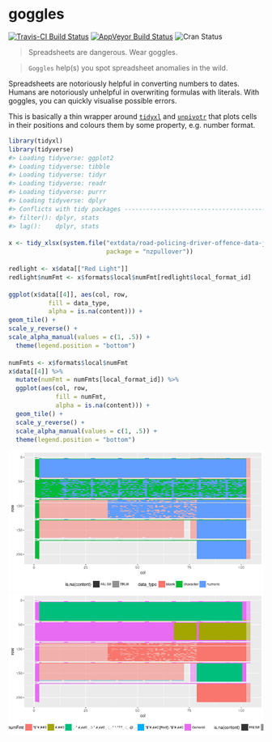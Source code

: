 <!-- README.md is generated from README.Rmd. Please edit that file -->
goggles
=======

[![Travis-CI Build Status](https://travis-ci.org/nacnudus/goggles.svg?branch=master)](https://travis-ci.org/nacnudus/goggles) [![AppVeyor Build Status](https://ci.appveyor.com/api/projects/status/github/nacnudus/goggles?branch=master&svg=true)](https://ci.appveyor.com/project/nacnudus/goggles) ![Cran Status](http://www.r-pkg.org/badges/version/goggles)

> Spreadsheets are dangerous. Wear goggles.

> `Goggles` help(s) you spot spreadsheet anomalies in the wild.

Spreadsheets are notoriously helpful in converting numbers to dates. Humans are notoriously unhelpful in overwriting formulas with literals. With goggles, you can quickly visualise possible errors.

This is basically a thin wrapper around [`tidyxl`](https://github.com/nacnudus/tidyxl) and [`unpivotr`](https://github.com/nacnudus/unpivotr) that plots cells in their positions and colours them by some property, e.g. number format.

``` r
library(tidyxl)
library(tidyverse)
#> Loading tidyverse: ggplot2
#> Loading tidyverse: tibble
#> Loading tidyverse: tidyr
#> Loading tidyverse: readr
#> Loading tidyverse: purrr
#> Loading tidyverse: dplyr
#> Conflicts with tidy packages ----------------------------------------------
#> filter(): dplyr, stats
#> lag():    dplyr, stats

x <- tidy_xlsx(system.file("extdata/road-policing-driver-offence-data-jan2009-sep2006.xlsx",
                           package = "nzpullover"))

redlight <- x$data[["Red Light"]]
redlight$numFmt <- x$formats$local$numFmt[redlight$local_format_id]

ggplot(x$data[[4]], aes(col, row,
           fill = data_type,
           alpha = is.na(content))) +
geom_tile() +
scale_y_reverse() +
scale_alpha_manual(values = c(1, .5)) +
  theme(legend.position = "bottom")

numFmts <- x$formats$local$numFmt
x$data[[4]] %>%
  mutate(numFmt = numFmts[local_format_id]) %>%
  ggplot(aes(col, row,
             fill = numFmt,
             alpha = is.na(content))) +
  geom_tile() +
  scale_y_reverse() +
  scale_alpha_manual(values = c(1, .5)) +
  theme(legend.position = "bottom")
```

![](README-unnamed-chunk-2-1.png)![](README-unnamed-chunk-2-2.png)
